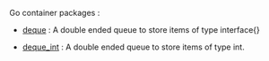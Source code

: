Go container packages :

- [deque](http://godoc.org/github.com/notnot/container/deque) : A double ended queue to store items of type interface{}

- [deque_int](http://godoc.org/github.com/notnot/container/deque_int) : A double ended queue to store items of type int.


